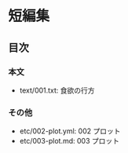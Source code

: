 # 短編集
## 目次
### 本文
- text/001.txt: 食欲の行方

### その他
- etc/002-plot.yml: 002 プロット
- etc/003-plot.md:  003 プロット
